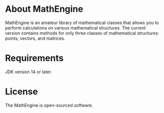 # About MathEngine
MathEngine is an amateur library of mathematical classes that allows you to perform calculations on various mathematical structures.
The current version contains methods for only three classes of mathematical structures: points, vectors, and matrices.
# Requirements
JDK version 14 or later.
# License
The MathEngine is open-sourced software.
